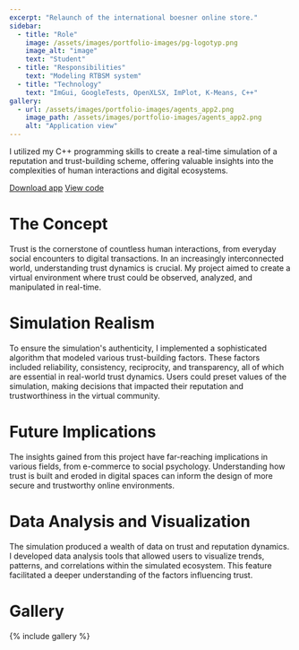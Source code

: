 ```yaml
---
excerpt: "Relaunch of the international boesner online store."
sidebar:
  - title: "Role"
    image: /assets/images/portfolio-images/pg-logotyp.png
    image_alt: "image"
    text: "Student"
  - title: "Responsibilities"
    text: "Modeling RTBSM system"
  - title: "Technology"
    text: "ImGui, GoogleTests, OpenXLSX, ImPlot, K-Means, C++"
gallery:
  - url: /assets/images/portfolio-images/agents_app2.png
    image_path: /assets/images/portfolio-images/agents_app2.png
    alt: "Application view"
---
```


 I utilized my C++ programming skills to create a real-time simulation of a reputation and trust-building scheme, offering valuable insights into the complexities of human interactions and digital ecosystems.

<a href="https://github.com/Ziumper/AgentsApp/releases/download/v0.2.2/AgentsApp.zip" class="btn btn--inverse"><i class="fa fa-download" aria-hidden="true"></i> Download app</a>
<a href="https://github.com/Ziumper/AgentsApp" class="btn btn--inverse"><i class="fab fa-fw fa-github" aria-hidden="true"></i> View code</a>

# The Concept

Trust is the cornerstone of countless human interactions, from everyday social encounters to digital transactions. In an increasingly interconnected world, understanding trust dynamics is crucial. My project aimed to create a virtual environment where trust could be observed, analyzed, and manipulated in real-time.


# Simulation Realism

To ensure the simulation's authenticity, I implemented a sophisticated algorithm that modeled various trust-building factors. These factors included reliability, consistency, reciprocity, and transparency, all of which are essential in real-world trust dynamics. Users could preset values of the simulation, making decisions that impacted their reputation and trustworthiness in the virtual community.

# Future Implications

The insights gained from this project have far-reaching implications in various fields, from e-commerce to social psychology. Understanding how trust is built and eroded in digital spaces can inform the design of more secure and trustworthy online environments.


# Data Analysis and Visualization

The simulation produced a wealth of data on trust and reputation dynamics. I developed data analysis tools that allowed users to visualize trends, patterns, and correlations within the simulated ecosystem. This feature facilitated a deeper understanding of the factors influencing trust.

# Gallery

{% include gallery %}